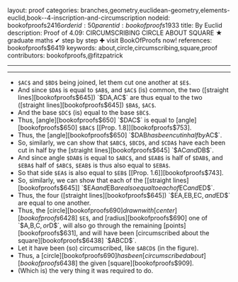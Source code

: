 layout: proof
categories: branches,geometry,euclidean-geometry,elements-euclid,book--4-inscription-and-circumscription
nodeid: bookofproofs$2416
orderid: 50
parentid: bookofproofs$1933
title: By Euclid
description:  Proof of 4.09: CIRCUMSCRIBING CIRCLE ABOUT SQUARE &#9733; graduate maths &#10004; step by step &#10010; visit BookOfProofs now!
references: bookofproofs$6419
keywords: about,circle,circumscribing,square,proof
contributors: bookofproofs,@fitzpatrick

---


---



* `$AC$` and `$BD$` being joined, let them cut one another at `$E$`.
* And since `$DA$` is equal to `$AB$`, and `$AC$` (is) common, the two ([straight lines][bookofproofs$645]) `$DA$`, `$AC$` are thus equal to the two ([straight lines][bookofproofs$645]) `$BA$`, `$AC$`.
* And the base `$DC$` (is) equal to the base `$BC$`.
* Thus, [angle][bookofproofs$650] `$DAC$` is equal to [angle][bookofproofs$650] `$BAC$` [[Prop. 1.8]][bookofproofs$753].
* Thus, the [angle][bookofproofs$650] `$DAB$` has been cut in half by `$AC$`.
* So, similarly, we can show that `$ABC$`, `$BCD$`, and `$CDA$` have each been cut in half by the [straight lines][bookofproofs$645] `$AC$` and `$DB$`.
* And since angle `$DAB$` is equal to `$ABC$`, and `$EAB$` is half of `$DAB$`, and `$EBA$` half of `$ABC$`, `$EAB$` is thus also equal to `$EBA$`.
* So that side `$EA$` is also equal to `$EB$` [[Prop. 1.6]][bookofproofs$743].
* So, similarly, we can show that each of the [[straight lines][bookofproofs$645]] `$EA$` and `$EB$` are also equal to each of `$EC$` and `$ED$`.
* Thus, the four ([straight lines][bookofproofs$645]) `$EA$`, `$EB$`, `$EC$`, and `$ED$` are equal to one another.
* Thus, the [circle][bookofproofs$690] drawn with [center][bookofproofs$6428] `$E$`, and [radius][bookofproofs$690] one of `$A$`, `$B$`, `$C$`, or `$D$`, will also go through the remaining [points][bookofproofs$631], and will have been [circumscribed about the square][bookofproofs$6438] `$ABCD$`.
* Let it have been (so) circumscribed, like `$ABCD$` (in the figure).
* Thus, a [circle][bookofproofs$690] has been [circumscribed about][bookofproofs$6438] the given [square][bookofproofs$909].
* (Which is) the very thing it was required to do.
